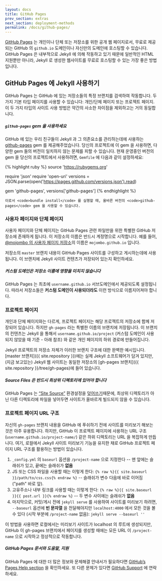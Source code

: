 ```yaml
---
layout: docs
title: GitHub Pages
prev_section: extras
next_section: deployment-methods
permalink: /docs/github-pages/
---
```


[GitHub Pages](http://pages.github.com) 는 개인이나 단체 또는 저장소를 위한 공개 웹 페이지로서, 무료로 제공되는 GitHub 의 `github.io` 도메인이나 자신만의 도메인에 호스팅할 수 있습니다. GitHub Pages 은 내부적으로 Jekyll 에 의해 작동하고 있기 때문에 일반적인 HTML 지원뿐만 아니라, Jekyll 로 생성한 웹사이트를 무료로 호스팅할 수 있는 가장 좋은 방법입니다.

## GitHub Pages 에 Jekyll 사용하기

GitHub Pages 는 GitHub 에 있는 저장소들의 특정 브랜치를 검색하여 작동합니다. 두 가지 기본 타입 페이지를 사용할 수 있습니다: 개인/단체 페이지 또는 프로젝트 페이지. 이 두 가지 타입의 사이트 사용 방법은 약간의 사소한 차이점을 제외하고는 거의 동일합니다.

<div class="note protip">
  <h5><code>github-pages</code> gem 을 사용하세요</h5>
  <p>
    GitHub 에 있는 우리 친구들이 Jekyll 과 그 의존요소를 관리하는데에 사용하는 <a href="https://github.com/github/pages-gem">github-pages</a> gem 를 제공해주었습니다. 당신의 프로젝트에 이 gem 을 사용하면, 다양한 gem 들의 버전이 일치하지 않는 문제를 피할 수 있습니다. 현재 운영중인 버전의 gem 을 당신의 프로젝트에서 사용하려면, <code>Gemfile</code> 에 다음과 같이 설정하세요:

{% highlight ruby %}
source 'https://rubygems.org'

require 'json'
require 'open-uri'
versions = JSON.parse(open('https://pages.github.com/versions.json').read)

gem 'github-pages', versions['github-pages']
{% endhighlight %}

    이로서 <code>bundle install</code> 를 실행할 때, 올바른 버전의 <code>github-pages</code> gem 을 사용할 수 있습니다.
  </p>
</div>

### 사용자 페이지와 단체 페이지

사용자 페이지와 단체 페이지는 GitHub Pages 관련 파일만을 위한 특별한 GitHub 저장소에 존재하게 됩니다. 이 저장소의 이름은 반드시 계정명으로 시작합니다. 예를 들어, [@mojombo 의 사용자 페이지 저장소](https://github.com/mojombo/mojombo.github.io)의 이름은 `mojombo.github.io` 입니다.

저장소의 `master` 브랜치 내용이 GitHub Pages 사이트를 구성하고 게시하는데에 사용됩니다. 이 브랜치에 Jekyll 사이트 컨텐츠가 저장되어 있는지 확인하세요.

<div class="note info">
  <h5>커스텀 도메인은 저장소 이름에 영향을 미치지 않습니다</h5>
  <p>
    GitHub Pages 는 최초에 <code>username.github.io</code> 서브도메인에서 제공되도록 설정됩니다. 따라서 저장소들은 <strong>커스텀 도메인이 사용되더라도</strong> 이런 방식으로 이름지어져야 합니다.
  </p>
</div>

### 프로젝트 페이지

개인과 단체 페이지와는 다르게, 프로젝트 페이지는 해당 프로젝트의 저장소에 함께 저장되어 있습니다. 하지만 `gh-pages` 라는 특별한 이름의 브랜치에 저장됩니다. 이 브랜치의 컨텐츠는 Jekyll 을 통해서 `username.github.io/project` (커스텀 도메인이 사용되지 않았을 때 기준 - 아래 참조) 와 같은 개인 페이지의 하위 경로에 만들어집니다.

Jekyll 프로젝트의 저장소 자체가 이러한 브랜치 구조에 대한 완벽한 예시입니다. [master 브랜치]({{ site.repository }})에는 실제 Jekyll 소프트웨어가 담겨 있지만, (지금 보고있는) Jekyll 웹 사이트는 동일한 저장소의 [gh-pages 브랜치]({{ site.repository }}/tree/gh-pages)에 들어 있습니다.

<div class="note warning">
  <h5>Source Files 은 반드시 최상위 디렉토리에 있어야 합니다</h5>
  <p>
GitHub Pages 는 <a href="http://jekyllrb.com/docs/configuration/#global-configuration">“Site Source”</a> 환경설정을 <a href="https://help.github.com/articles/troubleshooting-github-pages-build-failures#source-setting">덮어쓰기</a>때문에, 최상위 디렉토리가 아닌 다른 디렉토리에 파일을 넣어두면 사이트가 올바르게 빌드되지 않을 수 있습니다.
  </p>
</div>


### 프로젝트 페이지 URL 구조

자신의 `gh-pages` 브랜치 내용을 GitHub 에 푸쉬하기 전에 사이트를 미리보기 해보는 것은 아주 유용합니다. 하지만, GitHub 이 프로젝트 페이지에 사용하는 URL 구조 (`username.github.io/project-name/`) 같은 하위 디렉토리는 URL 을 복잡하게 만듭니다. 여기, 로컬에서 Jekyll 사이트 미리보기 기능을 유지한 채로 GitHub 프로젝트 페이지 URL 구조를 활용하는 방법이 있습니다.

1. `_config.yml` 의 `baseurl` 옵션을 `/project-name` 으로 지정한다 -- 맨 앞에는 슬래쉬가 있고, 끝에는 슬래쉬가 **없음**
2. JS 또는 CSS 파일을 사용할 때는 이렇게 한다:
   `{% raw %}{{ site.baseurl }}/path/to/css.css{% endraw %}` -- 슬래쉬가 변수 다음에 바로 이어짐 ("path" 바로 앞).
3. 고유주소나 내부 링크를 사용할 때는 이렇게 한다:
   `{% raw %}{{ site.baseurl }}{{ post.url }}{% endraw %}` -- 두 변수 사이에는 슬래쉬가 **없음**
4. 마지막으로, 커밋/게시 전에 `jekyll serve` 를 사용하여 사이트를 미리보기 하려면, `--baseurl` 옵션에 **빈 문자열** 을 전달해야지만 `localhost:4000` 에서 모든 것을 볼 수 있다 (시작 부분에 `/project-name` 없음): `jekyll serve --baseurl ''`

이 방법을 사용하면 로컬에서는 미리보기 사이트가 localhost 의 루트에 생성되지만, GitHub 이 gh-pages 브랜치에서 페이지를 생성할 때에는 모든 URL 이 `/project-name` 으로 시작하고 정상적으로 작동합니다.

<div class="note">
  <h5>GitHub Pages 문서와 도움말, 지원</h5>
  <p>
    GitHub Pages 에 대한 더 많은 정보와 문제해결 안내서가 필요하다면 <a href="https://help.github.com/categories/20/articles">GitHub’s Pages Help section</a> 을 확인하세요. 또 다른 문제가 있다면 <a href="https://github.com/contact">GitHub Support</a> 에 연락하세요.
  </p>
</div>
